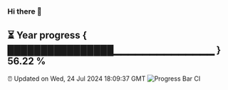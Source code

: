 ### Hi there 👋
⏳ Year progress { ████████████████▁▁▁▁▁▁▁▁▁▁▁▁▁▁ } 56.22 %
---
⏰ Updated on Wed, 24 Jul 2024 18:09:37 GMT
![Progress Bar CI](https://github.com/Moyi321/Moyi321/workflows/Progress%20Bar%20CI/badge.svg)
